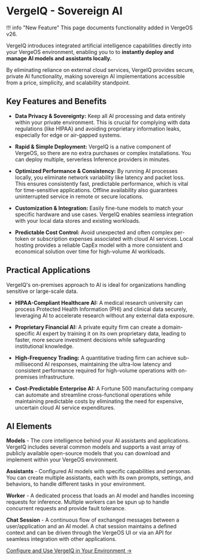 # VergeIQ - Sovereign AI

!!! info "New Feature"
    This page documents functionality added in VergeOS v26.

VergeIQ introduces integrated artificial intelligence capabilities directly into your VergeOS environment, enabling you to to **instantly deploy and manage AI models and assistants locally.**   

By eliminating reliance on external cloud services, VergeIQ provides secure, private AI functionality, making sovereign AI implementations accessible from a price, simplicity, and scalability standpoint.

## Key Features and Benefits

* **Data Privacy & Sovereignty:** Keep all AI processing and data entirely within your private environment. This is crucial for complying with data regulations (like HIPAA) and avoiding proprietary information leaks, especially for edge or air-gapped systems.

* **Rapid & Simple Deployment:** VergeIQ is a native component of VergeOS, so there are no extra purchases or complex installations. You can deploy multiple, serverless Inference providers in minutes. 

* **Optimized Performance & Consistency:** By running AI processes locally, you eliminate network variability like latency and packet loss. This ensures consistently fast, predictable performance, which is vital for time-sensitive applications. Offline availability also guarantees uninterrupted service in remote or secure locations.

* **Customization & Integration:** Easily fine-tune models to match your specific hardware and use cases. VergeIQ enables seamless integration with your local data stores and existing workloads.

* **Predictable Cost Control:** Avoid unexpected and often complex per-token or subscription expenses associated with cloud AI services. Local hosting provides a reliable CapEx model with a more consistent and economical solution over time for high-volume AI workloads.

## Practical Applications

VergeIQ's on-premises approach to AI is ideal for organizations handling sensitive or large-scale data.

  * **HIPAA-Compliant Healthcare AI:** A medical research university can process Protected Health Information (PHI) and clinical data securely, leveraging AI to accelerate research without any external data exposure.

  * **Proprietary Financial AI:** A private equity firm can create a domain-specific AI expert by training it on its own proprietary data, leading to faster, more secure investment decisions while safeguarding institutional knowledge.

  * **High-Frequency Trading:** A quantitative trading firm can achieve sub-millisecond AI responses, maintaining the ultra-low latency and consistent performance required for high-volume operations with on-premises infrastructure.

  * **Cost-Predictable Enterprise AI:** A Fortune 500 manufacturing company can automate and streamline cross-functional operations while maintaining predictable costs by eliminating the need for expensive, uncertain cloud AI service expenditures.

## AI Elements

**Models** - The core intelligence behind your AI assistants and applications. VergeIQ includes several common models and supports a vast array of publicly available open-source models that you can download and implement within your VergeOS environment.

**Assistants** - Configured AI models with specific capabilities and personas. You can create multiple assistants, each with its own prompts, settings, and behaviors, to handle different tasks in your environment.

**Worker** - A dedicated process that loads an AI model and handles incoming requests for inference. Multiple workers can be spun up to handle concurrent requests and provide fault tolerance.

**Chat Session** - A continuous flow of exchanged messages between a user/application and an AI model. A chat session maintains a defined context and can be driven through the VergeOS UI or via an API for seamless integration with other applications.

[Configure and Use VergeIQ in Your Environment →](/product-guide/ai/ai-configuration)

